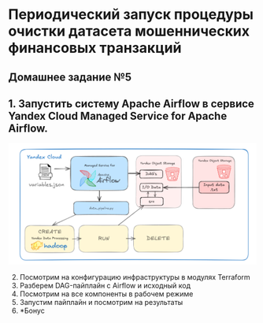 # Периодический запуск процедуры очистки датасета мошеннических финансовых транзакций

## Домашнее задание №5

## 1. Запустить систему Apache Airflow в сервисе Yandex Cloud Managed Service for Apache Airflow.
![alt text](docs/scheme.png)

2. Посмотрим на конфигурацию инфраструктуры в модулях Terraform
3. Разберем DAG-пайплайн с Airflow и исходный код
4. Посмотрим на все компоненты в рабочем режиме
5. Запустим пайплайн и посмотрим на результаты
6. *Бонус
